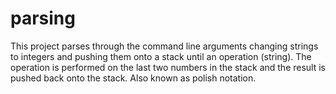 # parsing

This project parses through the command line arguments changing strings to integers and pushing them onto a stack until an operation (string). The operation is performed on the last two numbers in the stack and the result is pushed back onto the stack. Also known as polish notation.
